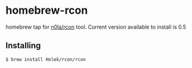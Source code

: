 # homebrew-rcon
homebrew tap for [n0la/rcon](https://github.com/n0la/rcon) tool. Current version available to install is 0.5

## Installing

```bash
$ brew install Holek/rcon/rcon
```
